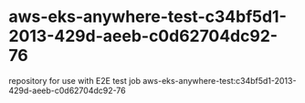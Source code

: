 # aws-eks-anywhere-test-c34bf5d1-2013-429d-aeeb-c0d62704dc92-76
repository for use with E2E test job aws-eks-anywhere-test:c34bf5d1-2013-429d-aeeb-c0d62704dc92-76

